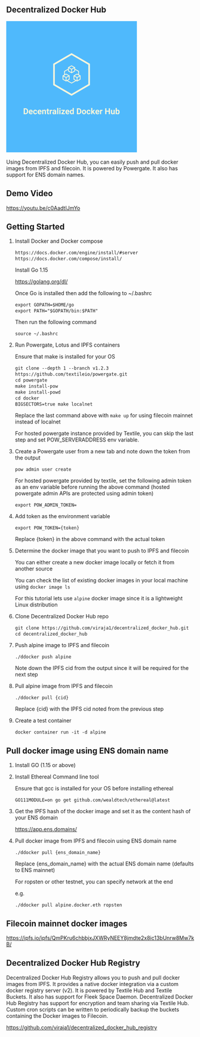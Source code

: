 ## Decentralized Docker Hub

![](logo.png)

Using Decentralized Docker Hub, you can easily push and pull docker images
from IPFS and filecoin. It is powered by Powergate. It also has support for ENS domain names.

## Demo Video
https://youtu.be/c0AadtIJmYo


## Getting Started

1) Install Docker and Docker compose
   ```
   https://docs.docker.com/engine/install/#server
   https://docs.docker.com/compose/install/
   ```
   
   Install Go 1.15
   
   https://golang.org/dl/
   
   Once Go is installed then add the following to ~/.bashrc
   
   ```
   export GOPATH=$HOME/go
   export PATH="$GOPATH/bin:$PATH"
   ```
   
   Then run the following command
   ```
   source ~/.bashrc
   ```
      
2) Run Powergate, Lotus and IPFS containers
   
   Ensure that make is installed for your OS
   
   ```
   git clone --depth 1 --branch v1.2.3 https://github.com/textileio/powergate.git
   cd powergate
   make install-pow
   make install-powd
   cd docker
   BIGSECTORS=true make localnet
   ```
   
   Replace the last command above with `make up` for using filecoin mainnet instead of localnet
   
   For hosted powergate instance provided by Textile, you can skip the last step and set POW_SERVERADDRESS env variable. 
      
 3) Create a Powergate user from a new tab and note down the token from the output
 
    ```
    pow admin user create
    ```
    
    For hosted powergate provided by textile, set the following admin token as an env variable before
    running the above command (hosted powergate admin APIs are protected using admin token)
    ```
    export POW_ADMIN_TOKEN=
    ```
    
 4) Add token as the environment variable
 
    ```
    export POW_TOKEN={token}
    ```
    
    Replace {token} in the above command with the actual token
    
 5) Determine the docker image that you want to push to IPFS and filecoin
 
    You can either create a new docker image locally or fetch it 
    from another source
    
    You can check the list of existing docker images in your local 
    machine using `docker image ls`
    
    For this tutorial lets use `alpine` docker image since it is a 
    lightweight Linux distribution
    
 6) Clone Decentralized Docker Hub repo
 
    ```
    git clone https://github.com/viraja1/decentralized_docker_hub.git
    cd decentralized_docker_hub
    ```
 
 7) Push alpine image to IPFS and filecoin
 
    ```
    ./ddocker push alpine
    ```
    
    Note down the IPFS cid from the output since it will be required
    for the next step
    
 8) Pull alpine image from IPFS and filecoin
 
    ```
    ./ddocker pull {cid}
    ```
    
    Replace {cid} with the IPFS cid noted from the previous step
    
 9) Create a test container
    ```
    docker container run -it -d alpine
    ```
    
## Pull docker image using ENS domain name

1) Install GO (1.15 or above)

2) Install Ethereal Command line tool  

   Ensure that gcc is installed for your OS before installing ethereal  
   ```
   GO111MODULE=on go get github.com/wealdtech/ethereal@latest
   ```
   
3) Get the IPFS hash of the docker image and set it as the content hash of your ENS domain

   https://app.ens.domains/

4) Pull docker image from IPFS and filecoin using ENS domain name

   ```
   ./ddocker pull {ens_domain_name}
   ```
   
   Replace {ens_domain_name} with the actual ENS domain name (defaults to ENS mainnet)
   
   For ropsten or other testnet, you can specify network at the end
   
   e.g. 
   ```
   ./ddocker pull alpine.docker.eth ropsten
   ```


## Filecoin mainnet docker images
https://ipfs.io/ipfs/QmPKru6chbbjxJXWRyNEEY8jmdte2x8ic13bUnrw8Mw7kB/


## Decentralized Docker Hub Registry

Decentralized Docker Hub Registry allows you to push and pull docker images from IPFS. 
It provides a native docker integration via a custom docker registry server (v2). 
It is powered by Textile Hub and Textile Buckets. It also has support for Fleek Space Daemon. 
Decentralized Docker Hub Registry has support for encryption and team sharing via Textile Hub. 
Custom cron scripts can be written to periodically backup the buckets containing the Docker images to Filecoin.  

https://github.com/viraja1/decentralized_docker_hub_registry